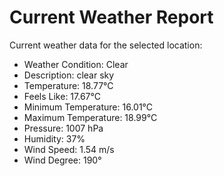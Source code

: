 # Current Weather Report
Current weather data for the selected location:
- Weather Condition: Clear
- Description: clear sky
- Temperature: 18.77°C
- Feels Like: 17.67°C
- Minimum Temperature: 16.01°C
- Maximum Temperature: 18.99°C
- Pressure: 1007 hPa
- Humidity: 37%
- Wind Speed: 1.54 m/s
- Wind Degree: 190°
